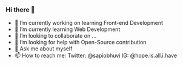 ### Hi there 👋

<!--
**bhuvnesh/bhuvnesh** is a ✨ _special_ ✨ repository because its `README.md` (this file) appears on your GitHub profile.

Here are some ideas to get you started:
-->
- 🔭 I’m currently working on learning Front-end Development
- 🌱 I’m currently learning Web Development
- 👯 I’m looking to collaborate on ...
- 🤔 I’m looking for help with Open-Source contribution
- 💬 Ask me about myself
- 📫 How to reach me: Twitter: @sapiobhuvi IG: @hope.is.all.i.have
